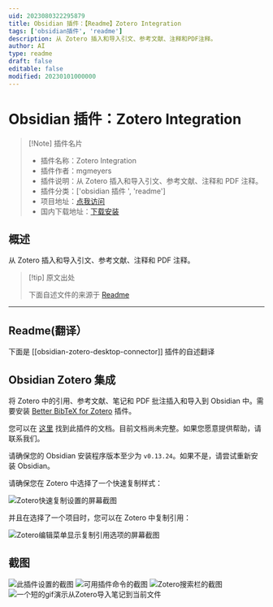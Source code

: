 ```yaml
---
uid: 2023080322295879
title: Obsidian 插件：【Readme】Zotero Integration
tags: ['obsidian插件', 'readme']
description: 从 Zotero 插入和导入引文、参考文献、注释和PDF注释。
author: AI
type: readme
draft: false
editable: false
modified: 20230101000000
---
```


# Obsidian 插件：Zotero Integration

> [!Note] 插件名片
> - 插件名称：Zotero Integration
> - 插件作者：mgmeyers
> - 插件说明：从 Zotero 插入和导入引文、参考文献、注释和 PDF 注释。
> - 插件分类：['obsidian 插件 ', 'readme']
> - 项目地址：[点我访问](https://github.com/mgmeyers/obsidian-zotero-integration)
> - 国内下载地址：[下载安装](https://pkmer.cn/products/plugin/pluginMarket/?obsidian-zotero-desktop-connector)

## 概述

从 Zotero 插入和导入引文、参考文献、注释和 PDF 注释。

> [!tip] 原文出处
>
>下面自述文件的来源于 [Readme](https://ghproxy.net/https://raw.githubusercontent.com/mgmeyers/obsidian-zotero-integration/main/README.md)
>

---

## Readme(翻译）

下面是 [[obsidian-zotero-desktop-connector]] 插件的自述翻译

## Obsidian Zotero 集成

将 Zotero 中的引用、参考文献、笔记和 PDF 批注插入和导入到 Obsidian 中。需要安装 [Better BibTeX for Zotero](https://retorque.re/zotero-better-bibtex/installation/) 插件。

您可以在 [这里](https://github.com/mgmeyers/obsidian-zotero-integration/blob/main/docs/README.md) 找到此插件的文档。目前文档尚未完整。如果您愿意提供帮助，请联系我们。

请确保您的 Obsidian 安装程序版本至少为 `v0.13.24`。如果不是，请尝试重新安装 Obsidian。

请确保您在 Zotero 中选择了一个快速复制样式：

<img src="https://raw.githubusercontent.com/mgmeyers/obsidian-zotero-integration/main/screenshots/04.png" alt="Zotero快速复制设置的屏幕截图">

并且在选择了一个项目时，您可以在 Zotero 中复制引用：

<img src="https://raw.githubusercontent.com/mgmeyers/obsidian-zotero-integration/main/screenshots/05.png" alt="Zotero编辑菜单显示复制引用选项的屏幕截图">

## 截图

<img src="https://raw.githubusercontent.com/mgmeyers/obsidian-zotero-integration/main/screenshots/01.png" alt="此插件设置的截图">

<img src="https://raw.githubusercontent.com/mgmeyers/obsidian-zotero-integration/main/screenshots/02.png" alt="可用插件命令的截图">

<img src="https://raw.githubusercontent.com/mgmeyers/obsidian-zotero-integration/main/screenshots/03.png" alt="Zotero搜索栏的截图">

<img src="https://raw.githubusercontent.com/mgmeyers/obsidian-zotero-integration/main/screenshots/demo.gif" alt="一个短的gif演示从Zotero导入笔记到当前文件">



